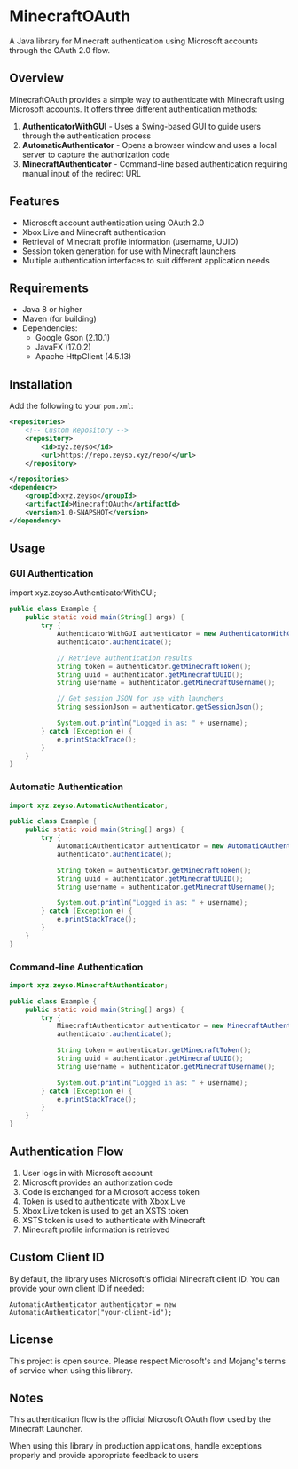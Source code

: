 # MinecraftOAuth

A Java library for Minecraft authentication using Microsoft accounts through the OAuth 2.0 flow.

## Overview

MinecraftOAuth provides a simple way to authenticate with Minecraft using Microsoft accounts. It offers three different authentication methods:

1. **AuthenticatorWithGUI** - Uses a Swing-based GUI to guide users through the authentication process
2. **AutomaticAuthenticator** - Opens a browser window and uses a local server to capture the authorization code
3. **MinecraftAuthenticator** - Command-line based authentication requiring manual input of the redirect URL

## Features

- Microsoft account authentication using OAuth 2.0
- Xbox Live and Minecraft authentication
- Retrieval of Minecraft profile information (username, UUID)
- Session token generation for use with Minecraft launchers
- Multiple authentication interfaces to suit different application needs

## Requirements

- Java 8 or higher
- Maven (for building)
- Dependencies:
  - Google Gson (2.10.1)
  - JavaFX (17.0.2)
  - Apache HttpClient (4.5.13)

## Installation

Add the following to your `pom.xml`:

```xml
<repositories>
    <!-- Custom Repository -->
    <repository>
        <id>xyz.zeyso</id>
        <url>https://repo.zeyso.xyz/repo/</url>
    </repository>

</repositories>
<dependency>
    <groupId>xyz.zeyso</groupId>
    <artifactId>MinecraftOAuth</artifactId>
    <version>1.0-SNAPSHOT</version>
</dependency>
```
## Usage
### GUI Authentication
import xyz.zeyso.AuthenticatorWithGUI;
```java
public class Example {
    public static void main(String[] args) {
        try {
            AuthenticatorWithGUI authenticator = new AuthenticatorWithGUI();
            authenticator.authenticate();

            // Retrieve authentication results
            String token = authenticator.getMinecraftToken();
            String uuid = authenticator.getMinecraftUUID();
            String username = authenticator.getMinecraftUsername();

            // Get session JSON for use with launchers
            String sessionJson = authenticator.getSessionJson();

            System.out.println("Logged in as: " + username);
        } catch (Exception e) {
            e.printStackTrace();
        }
    }
}
```
### Automatic Authentication
```java
import xyz.zeyso.AutomaticAuthenticator;

public class Example {
    public static void main(String[] args) {
        try {
            AutomaticAuthenticator authenticator = new AutomaticAuthenticator();
            authenticator.authenticate();

            String token = authenticator.getMinecraftToken();
            String uuid = authenticator.getMinecraftUUID();
            String username = authenticator.getMinecraftUsername();

            System.out.println("Logged in as: " + username);
        } catch (Exception e) {
            e.printStackTrace();
        }
    }
}
```
### Command-line Authentication
```java
import xyz.zeyso.MinecraftAuthenticator;

public class Example {
    public static void main(String[] args) {
        try {
            MinecraftAuthenticator authenticator = new MinecraftAuthenticator();
            authenticator.authenticate();

            String token = authenticator.getMinecraftToken();
            String uuid = authenticator.getMinecraftUUID();
            String username = authenticator.getMinecraftUsername();

            System.out.println("Logged in as: " + username);
        } catch (Exception e) {
            e.printStackTrace();
        }
    }
}
```
## Authentication Flow
1. User logs in with Microsoft account
2. Microsoft provides an authorization code
3.  Code is exchanged for a Microsoft access token
4. Token is used to authenticate with Xbox Live
5. Xbox Live token is used to get an XSTS token
6. XSTS token is used to authenticate with Minecraft
7. Minecraft profile information is retrieved

## Custom Client ID
By default, the library uses Microsoft's official Minecraft client ID. 
You can provide your own client ID if needed:
```
AutomaticAuthenticator authenticator = new AutomaticAuthenticator("your-client-id");
```
## License
This project is open source. Please respect Microsoft's and Mojang's terms of service when using this library.
## Notes
This authentication flow is the official Microsoft OAuth flow used by the Minecraft Launcher.

When using this library in production applications, handle exceptions properly and provide appropriate feedback to users
